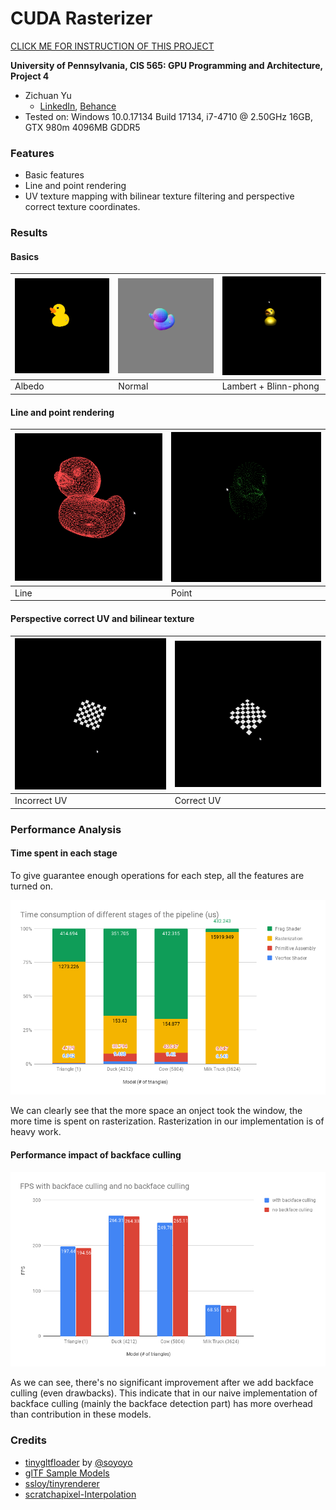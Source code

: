 CUDA Rasterizer
===============

[CLICK ME FOR INSTRUCTION OF THIS PROJECT](./INSTRUCTION.md)

**University of Pennsylvania, CIS 565: GPU Programming and Architecture, Project 4**

* Zichuan Yu
  * [LinkedIn](https://www.linkedin.com/in/zichuan-yu/), [Behance](https://www.behance.net/zainyu717ebcc)
* Tested on: Windows 10.0.17134 Build 17134, i7-4710 @ 2.50GHz 16GB, GTX 980m 4096MB GDDR5

### Features

- Basic features
- Line and point rendering
- UV texture mapping with bilinear texture filtering and perspective correct texture coordinates.

### Results

#### Basics

|![albedo](img/albedo.gif)|![normal](img/normal.gif)|![lighting](img/lighting.gif)|
|-|-|-|
|Albedo|Normal|Lambert + Blinn-phong|

#### Line and point rendering

|![line_render](img/line_render.gif)|![point_render](img/point_render.gif)|
|-|-|
|Line|Point|

#### Perspective correct UV and bilinear texture 

|![incorrect_uv](img/incorrect_uv.gif)|![correct_uv](img/correct_uv.gif)|
|-|-|
|Incorrect UV|Correct UV|

### Performance Analysis

#### Time spent in each stage

To give guarantee enough operations for each step, all the features are turned on.

![breakdown](img/breakdown.png)

We can clearly see that the more space an onject took the window, the more time is spent on rasterization. Rasterization in our implementation is of heavy work.

#### Performance impact of backface culling

![fps](img/fps.png)

As we can see, there's no significant improvement after we add backface culling (even drawbacks). This indicate that in our naive implementation of backface culling (mainly the backface detection part) has more overhead than contribution in these models.

### Credits

* [tinygltfloader](https://github.com/syoyo/tinygltfloader) by [@soyoyo](https://github.com/syoyo)
* [glTF Sample Models](https://github.com/KhronosGroup/glTF/blob/master/sampleModels/README.md)
* [ssloy/tinyrenderer](https://github.com/ssloy/tinyrenderer/)
* [scratchapixel-Interpolation](https://www.scratchapixel.com/lessons/mathematics-physics-for-computer-graphics/interpolation/bilinear-filterig)
